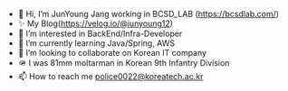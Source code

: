 - 👋 Hi, I’m JunYoung Jang working in BCSD_LAB (https://bcsdlab.com/)
- ✨ My Blog(https://velog.io/@junyoung12)
- 👀 I’m interested in BackEnd/Infra-Developer
- 🌱 I’m currently learning Java/Spring, AWS
- 💞️ I’m looking to collaborate on Korean IT company
- 🪖 I was 81mm moltarman in Korean 9th Infantry Division
- 📫 How to reach me police0022@koreatech.ac.kr

<!---
johnny19991006/johnny19991006 is a ✨ special ✨ repository because its `README.md` (this file) appears on your GitHub profile.
You can click the Preview link to take a look at your changes.
--->
